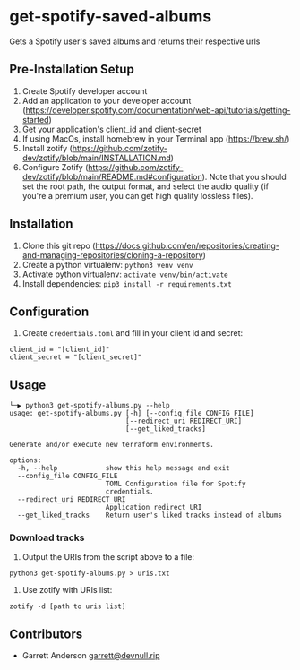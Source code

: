 # get-spotify-saved-albums
Gets a Spotify user's saved albums and returns their respective urls

## Pre-Installation Setup
1. Create Spotify developer account
1. Add an application to your developer account (https://developer.spotify.com/documentation/web-api/tutorials/getting-started)
1. Get your application's client_id and client-secret
1. If using MacOs, install homebrew in your Terminal app (https://brew.sh/)
1. Install zotify (https://github.com/zotify-dev/zotify/blob/main/INSTALLATION.md)
1. Configure Zotify (https://github.com/zotify-dev/zotify/blob/main/README.md#configuration). Note that you should set the root path, the output format, and select the audio quality (if you're a premium user, you can get high quality lossless files).

## Installation
1. Clone this git repo (https://docs.github.com/en/repositories/creating-and-managing-repositories/cloning-a-repository)
1. Create a python virtualenv:
  ```python3 venv venv```
1. Activate python virtualenv:
  ```activate venv/bin/activate```
1. Install dependencies:
  ```pip3 install -r requirements.txt```

## Configuration
1. Create `credentials.toml` and fill in your client id and secret:
  ```
client_id = "[client_id]"
client_secret = "[client_secret]"
  ```

## Usage
```
└─▶ python3 get-spotify-albums.py --help
usage: get-spotify-albums.py [-h] [--config_file CONFIG_FILE]
                             [--redirect_uri REDIRECT_URI]
                             [--get_liked_tracks]

Generate and/or execute new terraform environments.

options:
  -h, --help            show this help message and exit
  --config_file CONFIG_FILE
                        TOML Configuration file for Spotify
                        credentials.
  --redirect_uri REDIRECT_URI
                        Application redirect URI
  --get_liked_tracks    Return user's liked tracks instead of albums
```

### Download tracks
1. Output the URIs from the script above to a file:
  ```
python3 get-spotify-albums.py > uris.txt
  ```
1. Use zotify with URIs list:
  ```
  zotify -d [path to uris list]
  ```

## Contributors
- Garrett Anderson <garrett@devnull.rip>
